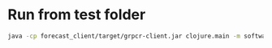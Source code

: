# Run from test folder

```bash
java -cp forecast_client/target/grpcr-client.jar clojure.main -m software.codera.forecast.core --server localhost:35000 --data-dir resources/AirPassengers.csv --n-ahead 12
```
